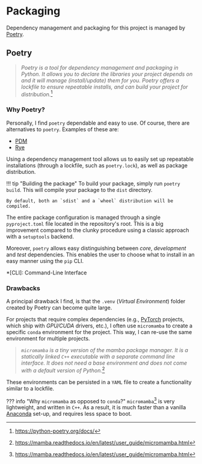 # Packaging

Dependency management and packaging for this project is managed by [Poetry](https://python-poetry.org/).

## Poetry

> *Poetry is a tool for dependency management and packaging in Python. It allows you to declare the libraries your project depends on and it will manage (install/update) them for you. Poetry offers a lockfile to ensure repeatable installs, and can build your project for distribution.*[^fn_1]

### Why Poetry?

Personally, I find `poetry` dependable and easy to use. Of course, there are alternatives to `poetry`. Examples of these are:

+ [PDM](https://pdm-project.org/latest/)
+ [Rye](https://rye-up.com/)

Using a dependency management tool allows us to easily set up repeatable installations (through a lockfile, such as `poetry.lock`), as well as package distribution.

!!! tip "Building the package"
    To build your package, simply run `poetry build`. This will compile your package to the `dist` directory.

    By default, both an `sdist` and a `wheel` distribution will be compiled.

The entire package configuration is managed through a single `pyproject.toml` file located in the repository's root. This is a big improvement compared to the clunky procedure using a classic approach with a `setuptools` backend.

Moreover, `poetry` allows easy distinguishing between *core*, *development* and *test* dependencies. This enables the user to choose what to install in an easy manner using the `pip` CLI.

*[CLI]: Command-Line Interface

### Drawbacks

A principal drawback I find, is that the `.venv` (*Virtual Environment*) folder created by Poetry can become quite large.

For projects that require complex dependencies (e.g., [PyTorch](https://pytorch.org/) projects, which ship with *GPU/CUDA* drivers, etc.), I often use `micromamba` to create a specific `conda` environment for the project. This way, I can re-use the same environment for multiple projects.

> *`micromamba` is a tiny version of the mamba package manager. It is a statically linked `C++` executable with a separate command line interface. It does not need a base environment and does not come with a default version of Python.*[^fn_2]

These environments can be persisted in a `YAML` file to create a functionality similar to a lockfile.

??? info "Why `micromamba` as opposed to `conda`?"
    `micromamba`[^fn_2] is very lightweight, and written in `C++`. As a result, it is much faster than a vanilla [Anaconda](https://www.anaconda.com/) set-up, and requires less space to boot.

[^fn_1]: https://python-poetry.org/docs/
[^fn_2]: https://mamba.readthedocs.io/en/latest/user_guide/micromamba.html
